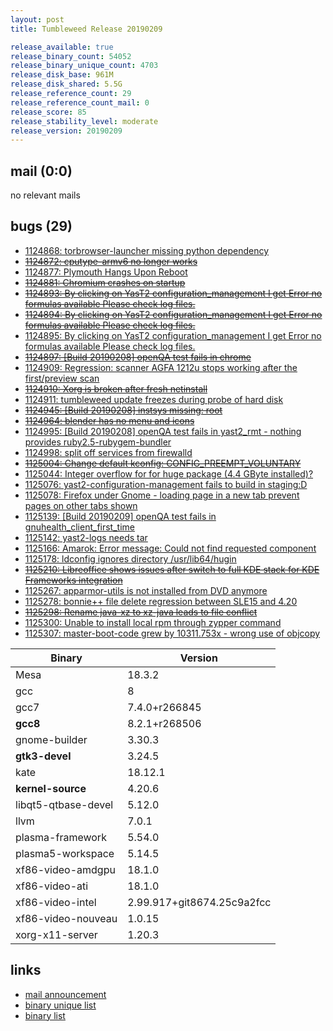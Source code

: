 ```yaml
---
layout: post
title: Tumbleweed Release 20190209

release_available: true
release_binary_count: 54052
release_binary_unique_count: 4703
release_disk_base: 961M
release_disk_shared: 5.5G
release_reference_count: 29
release_reference_count_mail: 0
release_score: 85
release_stability_level: moderate
release_version: 20190209
---
```


## mail (0:0)

no relevant mails

## bugs (29)

<!--more-->

- [1124868: torbrowser-launcher missing python dependency](https://bugzilla.opensuse.org/show_bug.cgi?id=1124868)
- ~~[1124872: cputype-armv6 no longer works](https://bugzilla.opensuse.org/show_bug.cgi?id=1124872)~~
- [1124877: Plymouth Hangs Upon Reboot](https://bugzilla.opensuse.org/show_bug.cgi?id=1124877)
- ~~[1124881: Chromium crashes on startup](https://bugzilla.opensuse.org/show_bug.cgi?id=1124881)~~
- ~~[1124893: By clicking on YasT2 configuration_management I get Error no formulas available Please check log files.](https://bugzilla.opensuse.org/show_bug.cgi?id=1124893)~~
- ~~[1124894: By clicking on YasT2 configuration_management I get Error no formulas available Please check log files.](https://bugzilla.opensuse.org/show_bug.cgi?id=1124894)~~
- [1124895: By clicking on YasT2 configuration_management I get Error no formulas available Please check log files.](https://bugzilla.opensuse.org/show_bug.cgi?id=1124895)
- ~~[1124897: \[Build 20190208\] openQA test fails in chrome](https://bugzilla.opensuse.org/show_bug.cgi?id=1124897)~~
- [1124909: Regression: scanner AGFA 1212u stops working after the first/preview scan](https://bugzilla.opensuse.org/show_bug.cgi?id=1124909)
- ~~[1124910: Xorg is broken after fresh netinstall](https://bugzilla.opensuse.org/show_bug.cgi?id=1124910)~~
- [1124911: tumbleweed update freezes during probe of hard disk](https://bugzilla.opensuse.org/show_bug.cgi?id=1124911)
- ~~[1124945: \[Build 20190208\] instsys missing: root](https://bugzilla.opensuse.org/show_bug.cgi?id=1124945)~~
- ~~[1124964: blender has no menu and icons](https://bugzilla.opensuse.org/show_bug.cgi?id=1124964)~~
- [1124995: \[Build 20190208\] openQA test fails in yast2_rmt - nothing provides ruby2.5-rubygem-bundler](https://bugzilla.opensuse.org/show_bug.cgi?id=1124995)
- [1124998: split off services from firewalld](https://bugzilla.opensuse.org/show_bug.cgi?id=1124998)
- ~~[1125004: Change default kconfig: CONFIG_PREEMPT_VOLUNTARY](https://bugzilla.opensuse.org/show_bug.cgi?id=1125004)~~
- [1125044: Integer overflow for for huge package (4.4 GByte installed)?](https://bugzilla.opensuse.org/show_bug.cgi?id=1125044)
- [1125076: yast2-configuration-management fails to build in staging:D](https://bugzilla.opensuse.org/show_bug.cgi?id=1125076)
- [1125078: Firefox under Gnome - loading page in a new tab prevent pages on other tabs shown](https://bugzilla.opensuse.org/show_bug.cgi?id=1125078)
- [1125139: \[Build 20190209\] openQA test fails in gnuhealth_client_first_time](https://bugzilla.opensuse.org/show_bug.cgi?id=1125139)
- [1125142: yast2-logs needs tar](https://bugzilla.opensuse.org/show_bug.cgi?id=1125142)
- [1125166: Amarok: Error message: Could not find requested component](https://bugzilla.opensuse.org/show_bug.cgi?id=1125166)
- [1125178: ldconfig ignores directory /usr/lib64/hugin](https://bugzilla.opensuse.org/show_bug.cgi?id=1125178)
- ~~[1125210: Libreoffice shows issues after switch to full KDE stack for KDE Frameworks integration](https://bugzilla.opensuse.org/show_bug.cgi?id=1125210)~~
- [1125267: apparmor-utils is not installed from DVD anymore](https://bugzilla.opensuse.org/show_bug.cgi?id=1125267)
- [1125278: bonnie++ file delete regression between SLE15 and 4.20](https://bugzilla.opensuse.org/show_bug.cgi?id=1125278)
- ~~[1125298: Rename java-xz to xz-java leads to file conflict](https://bugzilla.opensuse.org/show_bug.cgi?id=1125298)~~
- [1125300: Unable to install local rpm through zypper command](https://bugzilla.opensuse.org/show_bug.cgi?id=1125300)
- [1125307: master-boot-code grew by 10311.753x - wrong use of objcopy](https://bugzilla.opensuse.org/show_bug.cgi?id=1125307)

Binary | Version
--- | ---
Mesa | 18.3.2
gcc | 8
gcc7 | 7.4.0+r266845
**gcc8** | 8.2.1+r268506
gnome-builder | 3.30.3
**gtk3-devel** | 3.24.5
kate | 18.12.1
**kernel-source** | 4.20.6
libqt5-qtbase-devel | 5.12.0
llvm | 7.0.1
plasma-framework | 5.54.0
plasma5-workspace | 5.14.5
xf86-video-amdgpu | 18.1.0
xf86-video-ati | 18.1.0
xf86-video-intel | 2.99.917+git8674.25c9a2fcc
xf86-video-nouveau | 1.0.15
xorg-x11-server | 1.20.3

## links

- [mail announcement](https://lists.opensuse.org/opensuse-factory/2019-02/msg00371.html)
- [binary unique list](http://download.tumbleweed.boombatower.com/20190209/rpm.unique.list)
- [binary list](http://download.tumbleweed.boombatower.com/20190209/rpm.list)
